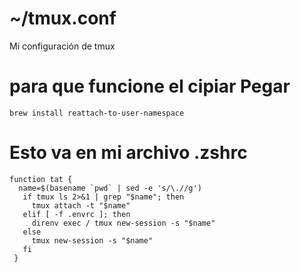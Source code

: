 # ~/tmux.conf

Mi configuración de tmux

# para que funcione el cipiar Pegar
```
brew install reattach-to-user-namespace
```

# Esto va en mi archivo .zshrc 
```
function tat {
  name=$(basename `pwd` | sed -e 's/\.//g')
   if tmux ls 2>&1 | grep "$name"; then
     tmux attach -t "$name"
   elif [ -f .envrc ]; then
     direnv exec / tmux new-session -s "$name"
   else
     tmux new-session -s "$name"
   fi
 }
 ````
